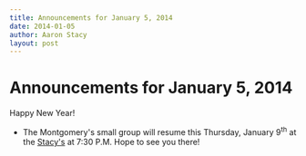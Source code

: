 ```yaml
---
title: Announcements for January 5, 2014
date: 2014-01-05
author: Aaron Stacy
layout: post
---
```


# Announcements for January 5, 2014

Happy New Year!

 - The Montgomery's small group will resume this Thursday, January
   9<sup>th</sup> at the [Stacy's][stacys] at 7:30 P.M. Hope to see you there!

[stacys]: https://www.google.com/maps/preview#!q=4515+Highland+Terrace%2C+Austin%2C+TX&data=!1m4!1m3!1d3233!2d-97.754831!3d30.3231629!4m15!2m14!1m13!1s0x8644caed1b3ab707%3A0xc98704be3d5f1ece!3m8!1m3!1d215282!2d-97.7534014!3d30.307761!3m2!1i1080!2i750!4f13.1!4m2!3d30.3231629!4d-97.754831
